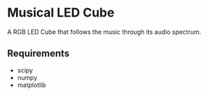 # Musical LED Cube
A RGB LED Cube that follows the music through its audio spectrum.

## Requirements

* scipy
* numpy
* matplotlib
